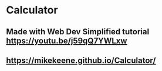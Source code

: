 # Calculator
## Made with Web Dev Simplified tutorial https://youtu.be/j59qQ7YWLxw
## https://mikekeene.github.io/Calculator/
